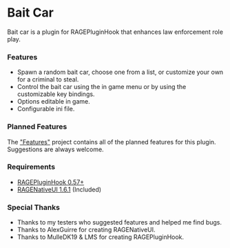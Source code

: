 # Bait Car
Bait car is a plugin for RAGEPluginHook that enhances law enforcement role play.

### Features

* Spawn a random bait car, choose one from a list, or customize your own for a criminal to steal.
* Control the bait car using the in game menu or by using the customizable key bindings.
* Options editable in game.
* Configurable ini file.

### Planned Features

The ["Features"](https://github.com/Scaarus/Bait-Car-GTA-V/projects/1) project contains all of the planned features for this plugin. Suggestions are always welcome.

### Requirements

* [RAGEPluginHook 0.57+](http://ragepluginhook.net/Downloads.aspx)
* [RAGENativeUI 1.6.1](https://github.com/alexguirre/RAGENativeUI) (Included)

### Special Thanks
* Thanks to my testers who suggested features and helped me find bugs.
* Thanks to AlexGuirre for creating RAGENativeUI.
* Thanks to MulleDK19 & LMS for creating RAGEPluginHook.
